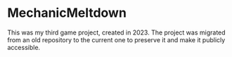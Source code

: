 # MechanicMeltdown
This was my third game project, created in 2023. The project was migrated from an old repository to the current one to preserve it and make it publicly accessible.
